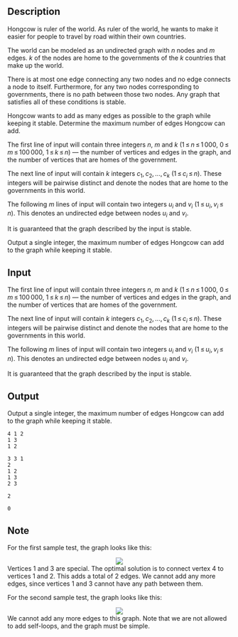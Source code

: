 ## Description

<div><p>Hongcow is ruler of the world. As ruler of the world, he wants to make it easier for people to travel by road within their own countries.</p><p>The world can be modeled as an undirected graph with <span class="tex-span"><i>n</i></span> nodes and <span class="tex-span"><i>m</i></span> edges. <span class="tex-span"><i>k</i></span> of the nodes are home to the governments of the <span class="tex-span"><i>k</i></span> countries that make up the world.</p><p>There is at most one edge connecting any two nodes and no edge connects a node to itself. Furthermore, for any two nodes corresponding to governments, <span class="tex-font-style-bf">there is no path between those two nodes</span>. Any graph that satisfies all of these conditions is <span class="tex-font-style-it">stable</span>.</p><p>Hongcow wants to add as many edges as possible to the graph while keeping it stable. Determine the maximum number of edges Hongcow can add.</p></div><div class="input-specification"><p>The first line of input will contain three integers <span class="tex-span"><i>n</i></span>, <span class="tex-span"><i>m</i></span> and <span class="tex-span"><i>k</i></span> (<span class="tex-span">1 ≤ <i>n</i> ≤ 1 000</span>, <span class="tex-span">0 ≤ <i>m</i> ≤ 100 000</span>, <span class="tex-span">1 ≤ <i>k</i> ≤ <i>n</i></span>)&nbsp;— the number of vertices and edges in the graph, and the number of vertices that are homes of the government. </p><p>The next line of input will contain <span class="tex-span"><i>k</i></span> integers <span class="tex-span"><i>c</i><sub class="lower-index">1</sub>, <i>c</i><sub class="lower-index">2</sub>, ..., <i>c</i><sub class="lower-index"><i>k</i></sub></span> (<span class="tex-span">1 ≤ <i>c</i><sub class="lower-index"><i>i</i></sub> ≤ <i>n</i></span>). These integers will be pairwise distinct and denote the nodes that are home to the governments in this world.</p><p>The following <span class="tex-span"><i>m</i></span> lines of input will contain two integers <span class="tex-span"><i>u</i><sub class="lower-index"><i>i</i></sub></span> and <span class="tex-span"><i>v</i><sub class="lower-index"><i>i</i></sub></span> (<span class="tex-span">1 ≤ <i>u</i><sub class="lower-index"><i>i</i></sub>, <i>v</i><sub class="lower-index"><i>i</i></sub> ≤ <i>n</i></span>). This denotes an undirected edge between nodes <span class="tex-span"><i>u</i><sub class="lower-index"><i>i</i></sub></span> and <span class="tex-span"><i>v</i><sub class="lower-index"><i>i</i></sub></span>.</p><p>It is guaranteed that the graph described by the input is stable.</p></div><div class="output-specification"><p>Output a single integer, the maximum number of edges Hongcow can add to the graph while keeping it stable.</p></div>

## Input

<p>The first line of input will contain three integers <span class="tex-span"><i>n</i></span>, <span class="tex-span"><i>m</i></span> and <span class="tex-span"><i>k</i></span> (<span class="tex-span">1 ≤ <i>n</i> ≤ 1 000</span>, <span class="tex-span">0 ≤ <i>m</i> ≤ 100 000</span>, <span class="tex-span">1 ≤ <i>k</i> ≤ <i>n</i></span>)&nbsp;— the number of vertices and edges in the graph, and the number of vertices that are homes of the government. </p><p>The next line of input will contain <span class="tex-span"><i>k</i></span> integers <span class="tex-span"><i>c</i><sub class="lower-index">1</sub>, <i>c</i><sub class="lower-index">2</sub>, ..., <i>c</i><sub class="lower-index"><i>k</i></sub></span> (<span class="tex-span">1 ≤ <i>c</i><sub class="lower-index"><i>i</i></sub> ≤ <i>n</i></span>). These integers will be pairwise distinct and denote the nodes that are home to the governments in this world.</p><p>The following <span class="tex-span"><i>m</i></span> lines of input will contain two integers <span class="tex-span"><i>u</i><sub class="lower-index"><i>i</i></sub></span> and <span class="tex-span"><i>v</i><sub class="lower-index"><i>i</i></sub></span> (<span class="tex-span">1 ≤ <i>u</i><sub class="lower-index"><i>i</i></sub>, <i>v</i><sub class="lower-index"><i>i</i></sub> ≤ <i>n</i></span>). This denotes an undirected edge between nodes <span class="tex-span"><i>u</i><sub class="lower-index"><i>i</i></sub></span> and <span class="tex-span"><i>v</i><sub class="lower-index"><i>i</i></sub></span>.</p><p>It is guaranteed that the graph described by the input is stable.</p>

## Output

<p>Output a single integer, the maximum number of edges Hongcow can add to the graph while keeping it stable.</p>





```input1
4 1 2
1 3
1 2

```




```input2
3 3 1
2
1 2
1 3
2 3

```




```output1
2

```




```output2
0

```



## Note

<p>For the first sample test, the graph looks like this: </p><center> <img class="tex-graphics" src="file://AFOjChTi.png" style="max-width: 100.0%;max-height: 100.0%;"> </center> Vertices <span class="tex-span">1</span> and <span class="tex-span">3</span> are special. The optimal solution is to connect vertex <span class="tex-span">4</span> to vertices <span class="tex-span">1</span> and <span class="tex-span">2</span>. This adds a total of <span class="tex-span">2</span> edges. We cannot add any more edges, since vertices <span class="tex-span">1</span> and <span class="tex-span">3</span> cannot have any path between them.<p>For the second sample test, the graph looks like this: </p><center> <img class="tex-graphics" src="file://Vy7tAwdq.png" style="max-width: 100.0%;max-height: 100.0%;"> </center> We cannot add any more edges to this graph. Note that we are not allowed to add self-loops, and the graph must be simple.
